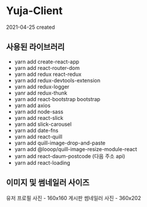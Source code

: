 # Yuja-Client

2021-04-25 created

## 사용된 라이브러리

- yarn add create-react-app
- yarn add react-router-dom
- yarn add redux react-redux
- yarn add redux-devtools-extension
- yarn add redux-logger
- yanr add redux-thunk
- yarn add react-bootstrap bootstrap
- yarn add axios
- yarn add node-sass
- yarn add react-slick
- yarn add slick-carousel
- yarn add date-fns
- yarn add react-quill
- yarn add quill-image-drop-and-paste
- yarn add @looop/quill-image-resize-module-react
- yarn add react-daum-postcode (다음 주소 api)
- yarn add react-loading

## 이미지 및 썸네일러 사이즈

유저 프로필 사진 - 160x160
게시판 썸네일러 사진 - 360x202
